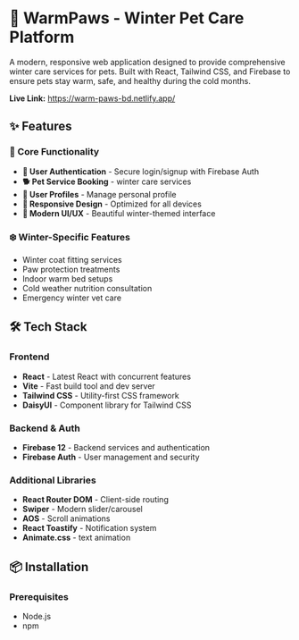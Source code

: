 # 🐾 WarmPaws - Winter Pet Care Platform

A modern, responsive web application designed to provide comprehensive winter care services for pets. Built with React, Tailwind CSS, and Firebase to ensure pets stay warm, safe, and healthy during the cold months.

**Live Link:** https://warm-paws-bd.netlify.app/

## ✨ Features

### 🎯 Core Functionality
- **🔐 User Authentication** - Secure login/signup with Firebase Auth
- **🐕 Pet Service Booking** - winter care services
- **👤 User Profiles** - Manage personal profile
- **📱 Responsive Design** - Optimized for all devices
- **🎨 Modern UI/UX** - Beautiful winter-themed interface

### ❄️ Winter-Specific Features
- Winter coat fitting services
- Paw protection treatments
- Indoor warm bed setups
- Cold weather nutrition consultation
- Emergency winter vet care

## 🛠️ Tech Stack

### Frontend
- **React** - Latest React with concurrent features
- **Vite** - Fast build tool and dev server
- **Tailwind CSS** - Utility-first CSS framework
- **DaisyUI** - Component library for Tailwind CSS

### Backend & Auth
- **Firebase 12** - Backend services and authentication
- **Firebase Auth** - User management and security

### Additional Libraries
- **React Router DOM** - Client-side routing
- **Swiper** - Modern slider/carousel
- **AOS** - Scroll animations
- **React Toastify** - Notification system
- **Animate.css** - text animation

## 📦 Installation

### Prerequisites
- Node.js
- npm
